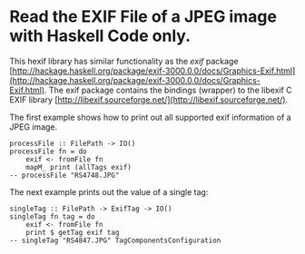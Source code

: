 # Read the EXIF File of a JPEG image with Haskell Code only.

This hexif library has similar functionality as the *exif* package [http://hackage.haskell.org/package/exif-3000.0.0/docs/Graphics-Exif.html](http://hackage.haskell.org/package/exif-3000.0.0/docs/Graphics-Exif.html). The exif package contains the bindings (wrapper) to the libexif C EXIF library [http://libexif.sourceforge.net/](http://libexif.sourceforge.net/).

The first example shows how to print out all supported exif information of a JPEG image.

    processFile :: FilePath -> IO()
    processFile fn = do
        exif <- fromFile fn
        mapM_ print (allTags exif)   
    -- processFile "RS4748.JPG"

The next example prints out the value of a single tag:

    singleTag :: FilePath -> ExifTag -> IO()
    singleTag fn tag = do
        exif <- fromFile fn
        print $ getTag exif tag 
    -- singleTag "RS4847.JPG" TagComponentsConfiguration


